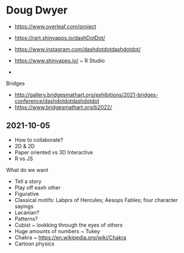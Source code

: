 # Doug Dwyer

* https://www.overleaf.com/project



* https://rart.shinyapps.io/dashDotDot/
* https://www.instagram.com/dashdotdotdashdotdot/
* https://www.shinyapps.io/ ~ R Studio
*

Bridges

* http://gallery.bridgesmathart.org/exhibitions/2021-bridges-conference/dashdotdotdashdotdot
* https://www.bridgesmathart.org/b2022/

## 2021-10-05

* How to collaborate?
* 2D & 2D
* Paper oriented vs 3D Interactive
* R vs JS

What do we want

* Tell a story
* Play off eaxh other
* Figurative
* Classical motifs: Labprs of Hercules; Aesops Fables; four character sayings
* Lacanian?
* Patterns?
* Cubist ~ lookking through the eyes of others
* Huge amounts of numbers ~ Tukey
* Chakra ~ https://en.wikipedia.org/wiki/Chakra
* Cartoon physics
